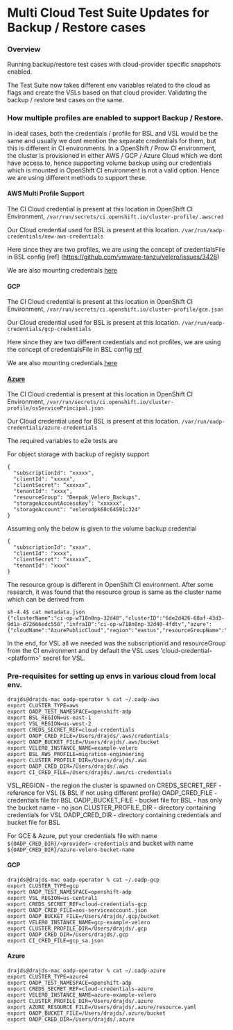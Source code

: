 # Multi Cloud Test Suite Updates for Backup / Restore cases 

### Overview
Running backup/restore test cases with cloud-provider specific snapshots enabled.

The Test Suite now takes different env variables related to the cloud as flags and create the VSLs based on that cloud provider. Validating the backup / restore test cases on the same.

### How multiple profiles are enabled to support Backup / Restore.
In ideal cases, both the credentials / profile for BSL and VSL would be the same and usually we dont mention the separate credentials for them, but this is different in CI environments. In a OpenShift / Prow CI environment, the cluster is provisioned in either AWS / GCP / Azure Cloud which we dont have access to, hence supporting volume backup using our credentials which is mounted in OpenShift CI environment is not a valid option. Hence we are using different methods to support these.

#### AWS Multi Profile Support

The CI Cloud credential is present at this location in OpenShift CI Environment,
`/var/run/secrets/ci.openshift.io/cluster-profile/.awscred` 

Our Cloud credential used for BSL is present at this location.
`/var/run/oadp-credentials/new-aws-credentials`

Here since they are two profiles, we are using the concept of credentialsFile in BSL config [ref] (https://github.com/vmware-tanzu/velero/issues/3428)

We are also mounting credentials [here](https://github.com/openshift/oadp-operator/blob/master/pkg/credentials/credentials.go#L37)

#### GCP

The CI Cloud credential is present at this location in OpenShift CI Environment,
`/var/run/secrets/ci.openshift.io/cluster-profile/gce.json` 

Our Cloud credential used for BSL is present at this location.
`/var/run/oadp-credentials/gcp-credentials`

Here since they are two different credentials and not profiles, we are using the concept of credentialsFile in BSL config [ref](https://github.com/vmware-tanzu/velero/issues/3430)

We are also mounting credentials [here](https://github.com/openshift/oadp-operator/blob/master/pkg/credentials/credentials.go#L47)

#### [Azure](https://github.com/vmware-tanzu/velero/issues/3429)

The CI Cloud credential is present at this location in OpenShift CI Environment,
`/var/run/secrets/ci.openshift.io/cluster-profile/osServicePrincipal.json` 

Our Cloud credential used for BSL is present at this location.
`/var/run/oadp-credentials/azure-credentials`

The required variables to e2e tests are 

For object storage with backup of registy support
```
{
  "subscriptionId": "xxxxx",
  "clientId": "xxxxx",
  "clientSecret": “xxxxxx”,
  "tenantId": "xxxx",
  "resourceGroup": "Deepak_Velero_Backups",
  "storageAccountAccessKey": "xxxxxx",
  "storageAccount": "velerodpk68c64591c324"
}
```

Assuming only the below is given to the volume backup credential

```
{
  "subscriptionId": "xxxx",
  "clientId": "xxxx",
  "clientSecret": “xxxxxx”,
  "tenantId": "xxxx"
}
```

The resource group is different in OpenShift CI environment. After some research, it was found that the resource group is same as the cluster name which can be derived from 

```
sh-4.4$ cat metadata.json 
{"clusterName":"ci-op-w718n0np-32d40","clusterID":"6de2d426-68af-43d3-9d1a-d72666edc550","infraID":"ci-op-w718n0np-32d40-4fdtv","azure":{"cloudName":"AzurePublicCloud","region":"eastus","resourceGroupName":""}}
```

In the end, for VSL all we needed was the subscriptionId and resourceGroup from the CI environment and by default the VSL uses 'cloud-credential-\<platform>' secret for VSL. 

### Pre-requisites for setting up envs in various cloud from local env.

```
drajds@drajds-mac oadp-operator % cat ~/.oadp-aws
export CLUSTER_TYPE=aws
export OADP_TEST_NAMESPACE=openshift-adp
export BSL_REGION=us-east-1
export VSL_REGION=us-west-2
export CREDS_SECRET_REF=cloud-credentials
export OADP_CRED_FILE=/Users/drajds/.aws/credentials
export OADP_BUCKET_FILE=/Users/drajds/.aws/bucket
export VELERO_INSTANCE_NAME=example-velero
export BSL_AWS_PROFILE=migration-engineering
export CLUSTER_PROFILE_DIR=/Users/drajds/.aws
export OADP_CRED_DIR=/Users/drajds/.aws
export CI_CRED_FILE=/Users/drajds/.aws/ci-credentials
```

VSL_REGION - the region the cluster is spawned on
CREDS_SECRET_REF - reference for VSL (& BSL if not using different profile)
OADP_CRED_FILE - credentials file for BSL
OADP_BUCKET_FILE - bucket file for BSL - has only the bucket name - no json
CLUSTER_PROFILE_DIR - directory containing credentials for VSL
OADP_CRED_DIR - directory containing credentials and bucket file for BSL

For GCE & Azure, put your credentials file with name `${OADP_CRED_DIR}/<provider>-credentials` and bucket with name `${OADP_CRED_DIR}/azure-velero-bucket-name`

#### GCP 

```
drajds@drajds-mac oadp-operator % cat ~/.oadp-gcp
export CLUSTER_TYPE=gcp
export OADP_TEST_NAMESPACE=openshift-adp
export VSL_REGION=us-central1
export CREDS_SECRET_REF=cloud-credentials-gcp
export OADP_CRED_FILE=aos-serviceaccount.json
export OADP_BUCKET_FILE=/Users/drajds/.gcp/bucket
export VELERO_INSTANCE_NAME=gcp-example-velero
export CLUSTER_PROFILE_DIR=/Users/drajds/.gcp
export OADP_CRED_DIR=/Users/drajds/.gcp
export CI_CRED_FILE=gcp_sa.json
```

#### Azure

```
drajds@drajds-mac oadp-operator % cat ~/.oadp-azure
export CLUSTER_TYPE=azure4
export OADP_TEST_NAMESPACE=openshift-adp
export CREDS_SECRET_REF=cloud-credentials-azure
export VELERO_INSTANCE_NAME=azure-example-velero
export CLUSTER_PROFILE_DIR=/Users/drajds/.azure
export AZURE_RESOURCE_FILE=/Users/drajds/.azure/resource.yaml
export OADP_BUCKET_FILE=/Users/drajds/.azure/bucket
export OADP_CRED_DIR=/Users/drajds/.azure
```